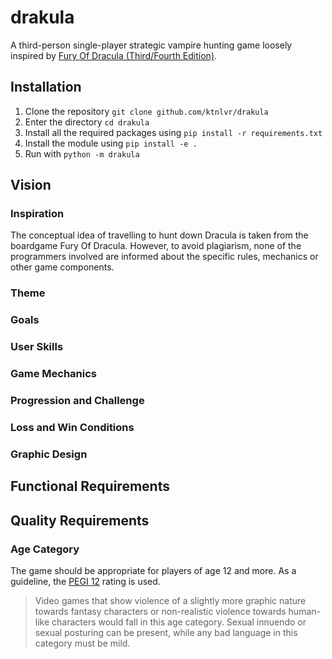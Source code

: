 # drakula

A third-person single-player strategic vampire hunting game
loosely inspired by [Fury Of Dracula (Third/Fourth Edition)](https://boardgamegeek.com/boardgame/181279/fury-of-dracula-thirdfourth-edition).

## Installation

1. Clone the repository `git clone github.com/ktnlvr/drakula`
2. Enter the directory `cd drakula`
3. Install all the required packages using `pip install -r requirements.txt`
4. Install the module using `pip install -e .`
5. Run with `python -m drakula`

## Vision

### Inspiration

The conceptual idea of travelling to hunt down Dracula is taken from the boardgame Fury Of Dracula. However, to avoid plagiarism, none of the programmers involved are informed about the specific rules, mechanics or other game components.

### Theme

### Goals

### User Skills

### Game Mechanics

### Progression and Challenge

### Loss and Win Conditions

### Graphic Design

## Functional Requirements

## Quality Requirements

### Age Category

The game should be appropriate for players of age 12 and more. As a guideline, the [PEGI 12](https://pegi.info/what-do-the-labels-mean) rating is used.

> Video games that show violence of a slightly more graphic nature towards fantasy characters or non-realistic violence towards human-like characters would fall in this age category. Sexual innuendo or sexual posturing can be present, while any bad language in this category must be mild.

